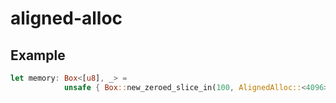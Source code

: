 # aligned-alloc

## Example

```rust
let memory: Box<[u8], _> =
            unsafe { Box::new_zeroed_slice_in(100, AlignedAlloc::<4096>).assume_init() };
```